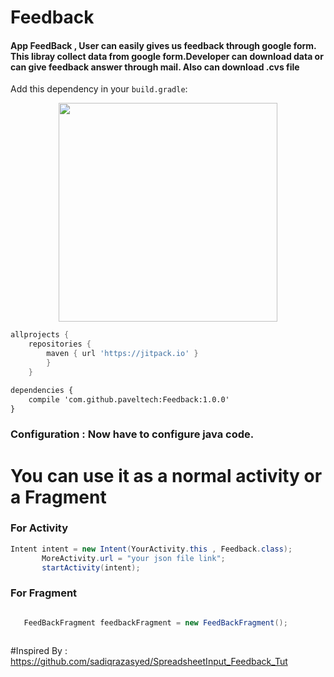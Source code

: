 # Feedback
<h4> App FeedBack , User can easily gives us feedback through google form. This libray collect data from google form.Developer can
download data or can give feedback answer through mail. Also can download .cvs file</h4>

Add this dependency in your `build.gradle`: 





<p align="center">
  <img src="https://raw.githubusercontent.com/paveltech/Feedback/master/device-2018-01-15-002425.png" width="350"/>
</p>


```groovy
allprojects {
	repositories {
		maven { url 'https://jitpack.io' }
		}
	}
```

```xml
dependencies {
    compile 'com.github.paveltech:Feedback:1.0.0'
}
```

### Configuration : Now have to configure java code.

# You can use it as a normal activity or a Fragment 
 ### For Activity 
 
 ```java
 Intent intent = new Intent(YourActivity.this , Feedback.class);
        MoreActivity.url = "your json file link";
        startActivity(intent);
```

### For Fragment 

```java

   FeedBackFragment feedbackFragment = new FeedBackFragment();
        
```	

#Inspired By : https://github.com/sadiqrazasyed/SpreadsheetInput_Feedback_Tut

